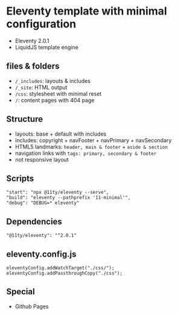 # Eleventy template with minimal configuration
- Eleventy 2.0.1
- LiquidJS template engine

## files & folders

- `/_includes`: layouts & includes
- `/_site`: HTML output
- `/css`: stylesheet with minimal reset
- `/`: content pages with 404 page

## Structure
- layouts: base + default with includes
- includes: copyright + navFooter + navPrimary + navSecondary
- HTML5 landmarks: `header, main & footer` + `aside & section`
- navigation links with `tags: primary, secondary & footer`
- not responsive layout

## Scripts
```
"start": "npx @11ty/eleventy --serve",
"build": "eleventy --pathprefix '11-minimal'",
"debug": "DEBUG=* eleventy"
```

## Dependencies
`"@11ty/eleventy": "^2.0.1"`

## eleventy.config.js
```
eleventyConfig.addWatchTarget("./css/");
eleventyConfig.addPassthroughCopy("./css");
```

## Special
- Github Pages